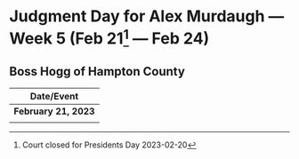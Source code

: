 # Judgment Day for Alex Murdaugh — Week 5 (Feb 21[^1] — Feb 24)

## Boss Hogg of Hampton County 

| Date/Event |
|----|
| **February 21, 2023**  |
| []() |

[^1]: Court closed for Presidents Day 2023-02-20
